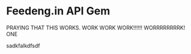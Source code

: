 Feedeng.in API Gem
======

PRAYING THAT THIS WORKS. WORK WORK WORK!!!!!!
WORRRRRRRRK!
ONE

sadkfalkdfsdf